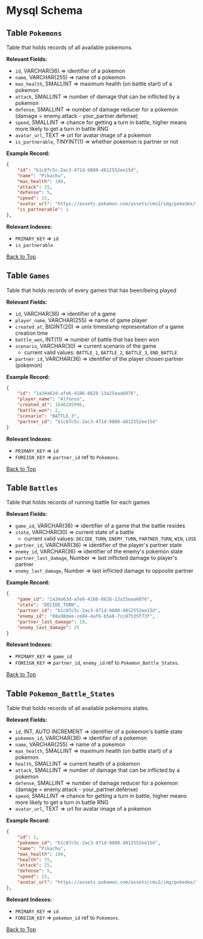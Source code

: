 # Mysql Schema

## Table `Pokemons`

Table that holds records of all available pokemons.

**Relevant Fields:**

- `id`, VARCHAR(36) => identifier of a pokemon
- `name`, VARCHAR(255) => name of a pokemon
- `max_health`, SMALLINT => maximum health (on battle start) of a pokemon
- `attack`, SMALLINT => number of damage that can be inflicted by a pokemon
- `defense`, SMALLINT => number of damage reducer for a pokemon (damage = enemy.attack - your_partner.defense)
- `speed`, SMALLINT => chance for getting a turn in battle, higher means more likely to get a turn in battle RNG
- `avatar_url`, TEXT => url for avatar image of a pokemon
- `is_partnerable`, TINYINT(1) => whether pokemon is partner or not

**Example Record:**

```json
{
    "id": "b1c87c5c-2ac3-471d-9880-4812552ee15d",
    "name": "Pikachu",
    "max_health": 100,
    "attack": 25,
    "defense": 5,
    "speed": 15,
    "avatar_url": "https://assets.pokemon.com/assets/cms2/img/pokedex/full/025.png",
    "is_partnerable": 1
},
```

**Relevant Indexes:**

- `PRIMARY_KEY` => `id`
- `is_partnerable`

[Back to Top](#mysql-schema)

## Table `Games`

Table that holds records of every games that has been/being played

**Relevant Fields:**

- `id`, VARCHAR(36) => identifier of a game
- `player_name`, VARCHAR(255) => name of game player
- `created_at`, BIGINT(20) => unix timestamp representation of a game creation time
- `battle_won`, INT(11) => number of battle that has been won
- `scenario`, VARCHAR(30) => current scenario of the game
  - current valid values: `BATTLE_1`, `BATTLE_2`, `BATTLE_3`, `END_BATTLE`
- `partner_id`, VARCHAR(36) => identifier of the player chosen partner (pokemon)

**Example Record:**

```json
{
    "id": "1a34a63d-afe6-4186-8628-13a25eaa6076",
    "player_name": "Alfonso",
    "created_at": 1646205996,
    "battle_won": 2,
    "scenario": "BATTLE_3",
    "partner_id": "b1c87c5c-2ac3-471d-9880-4812552ee15d"
}
```

**Relevant Indexes:**

- `PRIMARY_KEY` => `id`
- `FOREIGN_KEY` => `partner_id` ref to `Pokemons`.

[Back to Top](#mysql-schema)

## Table `Battles`

Table that holds records of running battle for each games

**Relevant Fields:**

- `game_id`, VARCHAR(36) => identifier of a game that the battle resides
- `state`, VARCHAR(30) => current state of a battle
  - current valid values: `DECIDE_TURN`, `ENEMY_TURN`, `PARTNER_TURN`, `WIN`, `LOSE`
- `partner_id`, VARCHAR(36) => identifier of the player's partner state
- `enemy_id`, VARCHAR(36) => identifier of the enemy's pokemon state
- `partner_last_damage`, Number => last inflicted damage to player's partner
- `enemy_last_damage`, Number => last inflicted damage to opposite partner

**Example Record:**

```json
{
    "game_id": "1a34a63d-afe6-4186-8628-13a25eaa6076",
    "state": "DECIDE_TURN",
    "partner_id": "b1c87c5c-2ac3-471d-9880-4812552ee15d",
    "enemy_id": "88a98dee-ce84-4afb-b5a8-7cc07535f73f",
    "partner_last_damage": 10,
    "enemy_last_damage": 25
}
```

**Relevant Indexes:**

- `PRIMARY_KEY` => `game_id`
- `FOREIGN_KEY` => `partner_id`, `enemy_id` ref to `Pokemon_Battle_States`.

[Back to Top](#mysql-schema)

## Table `Pokemon_Battle_States`

Table that holds records of all available pokemons states.

**Relevant Fields:**

- `id`, INT, AUTO INCREMENT => identifier of a pokemon's battle state
- `pokemon_id`, VARCHAR(36) => identifier of a pokemon
- `name`, VARCHAR(255) => name of a pokemon
- `max_health`, SMALLINT => maximum health (on battle start) of a pokemon
- `health`, SMALLINT => current health of a pokemon
- `attack`, SMALLINT => number of damage that can be inflicted by a pokemon
- `defense`, SMALLINT => number of damage reducer for a pokemon (damage = enemy.attack - your_partner.defense)
- `speed`, SMALLINT => chance for getting a turn in battle, higher means more likely to get a turn in battle RNG
- `avatar_url`, TEXT => url for avatar image of a pokemon

**Example Record:**

```json
{
    "id": 1,
    "pokemon_id": "b1c87c5c-2ac3-471d-9880-4812552ee15d",
    "name": "Pikachu",
    "max_health": 100,
    "health": 75,
    "attack": 25,
    "defense": 5,
    "speed": 15,
    "avatar_url": "https://assets.pokemon.com/assets/cms2/img/pokedex/full/025.png"
},
```

**Relevant Indexes:**

- `PRIMARY_KEY` => `id`
- `FOREIGN_KEY` => `pokemon_id` ref to `Pokemons`.

[Back to Top](#mysql-schema)
